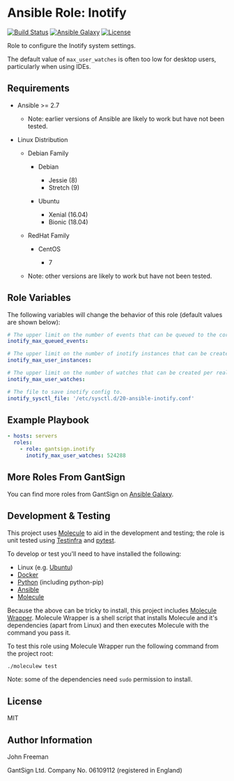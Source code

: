 Ansible Role: Inotify
=====================

[![Build Status](https://travis-ci.org/gantsign/ansible-role-inotify.svg?branch=master)](https://travis-ci.org/gantsign/ansible-role-inotify)
[![Ansible Galaxy](https://img.shields.io/badge/ansible--galaxy-gantsign.inotify-blue.svg)](https://galaxy.ansible.com/gantsign/inotify)
[![License](https://img.shields.io/badge/license-MIT-blue.svg)](https://raw.githubusercontent.com/gantsign/ansible-role-inotify/master/LICENSE)

Role to configure the Inotify system settings.

The default value of `max_user_watches` is often too low for desktop users,
particularly when using IDEs.

Requirements
------------

* Ansible >= 2.7

    * Note: earlier versions of Ansible are likely to work but have not been
      tested.

* Linux Distribution

    * Debian Family

        * Debian

            * Jessie (8)
            * Stretch (9)

        * Ubuntu

            * Xenial (16.04)
            * Bionic (18.04)

    * RedHat Family

        * CentOS

            * 7

    * Note: other versions are likely to work but have not been tested.

Role Variables
--------------

The following variables will change the behavior of this role (default values
are shown below):

```yaml
# The upper limit on the number of events that can be queued to the corresponding inotify instance.
inotify_max_queued_events:

# The upper limit on the number of inotify instances that can be created per real user ID.
inotify_max_user_instances:

# The upper limit on the number of watches that can be created per real user ID.
inotify_max_user_watches:

# The file to save inotify config to.
inotify_sysctl_file: '/etc/sysctl.d/20-ansible-inotify.conf'
```

Example Playbook
----------------

```yaml
- hosts: servers
  roles:
    - role: gantsign.inotify
      inotify_max_user_watches: 524288
```

More Roles From GantSign
------------------------

You can find more roles from GantSign on
[Ansible Galaxy](https://galaxy.ansible.com/gantsign).

Development & Testing
---------------------

This project uses [Molecule](http://molecule.readthedocs.io/) to aid in the
development and testing; the role is unit tested using
[Testinfra](http://testinfra.readthedocs.io/) and
[pytest](http://docs.pytest.org/).

To develop or test you'll need to have installed the following:

* Linux (e.g. [Ubuntu](http://www.ubuntu.com/))
* [Docker](https://www.docker.com/)
* [Python](https://www.python.org/) (including python-pip)
* [Ansible](https://www.ansible.com/)
* [Molecule](http://molecule.readthedocs.io/)

Because the above can be tricky to install, this project includes
[Molecule Wrapper](https://github.com/gantsign/molecule-wrapper). Molecule
Wrapper is a shell script that installs Molecule and it's dependencies (apart
from Linux) and then executes Molecule with the command you pass it.

To test this role using Molecule Wrapper run the following command from the
project root:

```bash
./moleculew test
```

Note: some of the dependencies need `sudo` permission to install.

License
-------

MIT

Author Information
------------------

John Freeman

GantSign Ltd.
Company No. 06109112 (registered in England)
